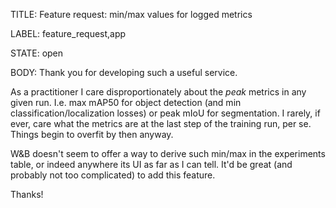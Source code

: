TITLE:
Feature request: min/max values for logged metrics

LABEL:
feature_request,app

STATE:
open

BODY:
Thank you for developing such a useful service. 

As a practitioner I care disproportionately about the _peak_ metrics in any given run. I.e. max mAP50 for object detection (and min classification/localization losses) or peak mIoU for segmentation. I rarely, if ever, care what the metrics are at the last step of the training run, per se. Things begin to overfit by then anyway.

W&B doesn't seem to offer a way to derive such min/max in the experiments table, or indeed anywhere its UI as far as I can tell. It'd be great (and probably not too complicated) to add this feature.

Thanks!

